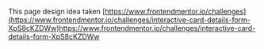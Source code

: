This page design idea taken [https://www.frontendmentor.io/challenges](https://www.frontendmentor.io/challenges/interactive-card-details-form-XpS8cKZDWw)https://www.frontendmentor.io/challenges/interactive-card-details-form-XpS8cKZDWw
